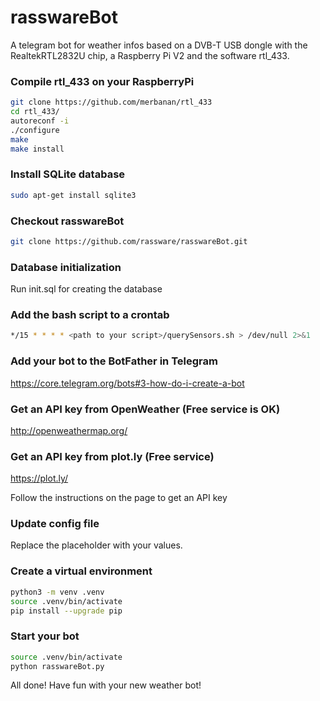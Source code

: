 # rasswareBot

A telegram bot for weather infos based on a DVB-T USB dongle with the RealtekRTL2832U chip, a Raspberry Pi V2 and the software rtl_433.

### Compile rtl_433 on your RaspberryPi

```bash
git clone https://github.com/merbanan/rtl_433
cd rtl_433/
autoreconf -i
./configure
make
make install
```

### Install SQLite database

```bash
sudo apt-get install sqlite3
```

### Checkout rasswareBot

```bash
git clone https://github.com/rassware/rasswareBot.git
```

### Database initialization

Run init.sql for creating the database

### Add the bash script to a crontab

```bash
*/15 * * * * <path to your script>/querySensors.sh > /dev/null 2>&1
```

### Add your bot to the BotFather in Telegram

https://core.telegram.org/bots#3-how-do-i-create-a-bot

### Get an API key from OpenWeather (Free service is OK)

http://openweathermap.org/

### Get an API key from plot.ly (Free service)

https://plot.ly/

Follow the instructions on the page to get an API key

### Update config file

Replace the placeholder with your values.

### Create a virtual environment
```bash
python3 -m venv .venv
source .venv/bin/activate
pip install --upgrade pip
```

### Start your bot
```bash
source .venv/bin/activate
python rasswareBot.py
```
All done! Have fun with your new weather bot!

